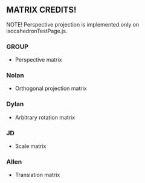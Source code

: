 ## MATRIX CREDITS!

NOTE! Perspective projection is implemented only on isocahedronTestPage.js.

### GROUP
- Perspective matrix

### Nolan
- Orthogonal projection matrix

### Dylan
- Arbitrary rotation matrix

### JD
- Scale matrix

### Allen
- Translation matrix



